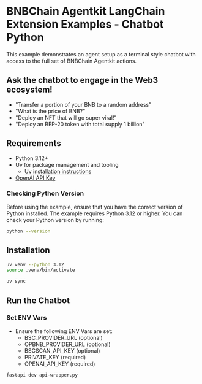 # BNBChain Agentkit LangChain Extension Examples - Chatbot Python

This example demonstrates an agent setup as a terminal style chatbot with access to the full set of BNBChain Agentkit actions.

## Ask the chatbot to engage in the Web3 ecosystem!

- "Transfer a portion of your BNB to a random address"
- "What is the price of BNB?"
- "Deploy an NFT that will go super viral!"
- "Deploy an BEP-20 token with total supply 1 billion"

## Requirements

- Python 3.12+
- Uv for package management and tooling
  - [Uv installation instructions](https://docs.astral.sh/uv/getting-started/installation/)
- [OpenAI API Key](https://platform.openai.com/docs/quickstart#create-and-export-an-api-key)

### Checking Python Version

Before using the example, ensure that you have the correct version of Python installed. The example requires Python 3.12 or higher. You can check your Python version by running:

```bash
python --version
```

## Installation

```bash
uv venv --python 3.12
source .venv/bin/activate

uv sync
```

## Run the Chatbot

### Set ENV Vars

- Ensure the following ENV Vars are set:
  - BSC_PROVIDER_URL (optional)
  - OPBNB_PROVIDER_URL (optional)
  - BSCSCAN_API_KEY (optional)
  - PRIVATE_KEY (required)
  - OPENAI_API_KEY (required)

```bash
fastapi dev api-wrapper.py
```

